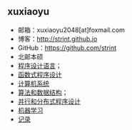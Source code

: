 ## xuxiaoyu
* 邮箱：xuxiaoyu2048[at]foxmail.com 
* 博客：http://strint.github.io
* GitHub：https://github.com/strint
* 北邮本硕
* [程序设计语言](https://github.com/strint/littleWheels/tree/master/ProgrammingAndLanguages)；
* [函数式程序设计](https://github.com/strint/sicpAns)
* [计算机系统](https://github.com/strint/littleWheels/tree/master/ComputerSystems)
* [算法和数据结构](https://github.com/strint/littleWheels/tree/master/AlgorithmsAndDataStructures)；
* [并行和分布式程序设计](https://github.com/strint/littleWheels/tree/master/ParallelAndDistributed)
* [机器学习](https://github.com/strint/littleWheels/tree/master/MachineLearning)
* [记录](https://github.com/strint/strint.github.io/issues/9)
